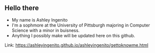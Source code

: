 ## Hello there

- My name is Ashley Ingenito
- I'm a sophmore at the University of Pittsburgh majoring in Computer Science with a minor in buisness.
- Anything I possibly make will be updated here on this github.

Link: https://ashleyingenito.github.io/ashleyingenito/gettoknowme.html
